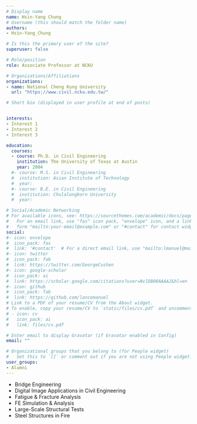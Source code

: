 ```yaml
---
# Display name
name: Hsin-Yang Chung
# Username (this should match the folder name)
authors:
- Hsin-Yang_Chung

# Is this the primary user of the site?
superuser: false

# Role/position
role: Associate Professor at NCKU

# Organizations/Affiliations
organizations:
- name: National Cheng Kung University
  url: "https://www.civil.ncku.edu.tw/"

# Short bio (displayed in user profile at end of posts)


interests:
- Interest 1
- Interest 2
- Interest 3

education:
  courses:
  - course: Ph.D. in Civil Engineering
    institution: The University of Texas at Austin
    year: 2004
  #- course: M.S. in Civil Engineering
  #  institution: Asian Institute of Technology
  #  year: 
  #- course: B.E. in Civil Engineering
  #  institution: Chulalongkorn University
  #  year: 

# Social/Academic Networking
# For available icons, see: https://sourcethemes.com/academic/docs/page-builder/#icons
#   For an email link, use "fas" icon pack, "envelope" icon, and a link in the
#   form "mailto:your-email@example.com" or "#contact" for contact widget.
social:
#- icon: envelope
#  icon_pack: fas
#  link: '#contact'  # For a direct email link, use "mailto:lmanuel@mail.utexas.edu".
#- icon: twitter
#  icon_pack: fab
#  link: https://twitter.com/GeorgeCushen
#- icon: google-scholar
#  icon_pack: ai
#  link: https://scholar.google.com/citations?user=NvlDB08AAAAJ&hl=en
#- icon: github
#  icon_pack: fab
#  link: https://github.com/lancemanuel
# Link to a PDF of your resume/CV from the About widget.
# To enable, copy your resume/CV to `static/files/cv.pdf` and uncomment the lines below.
# - icon: cv
#   icon_pack: ai
#   link: files/cv.pdf

# Enter email to display Gravatar (if Gravatar enabled in Config)
email: ""

# Organizational groups that you belong to (for People widget)
#   Set this to `[]` or comment out if you are not using People widget.
user_groups:
- Alumni
---
```

- Bridge Engineering  
- Digital Image Applications in Civil Engineering  
- Fatigue & Fracture Analysis  
- FE Simulation & Analysis  
- Large-Scale Structural Tests  
- Steel Structures in Fire